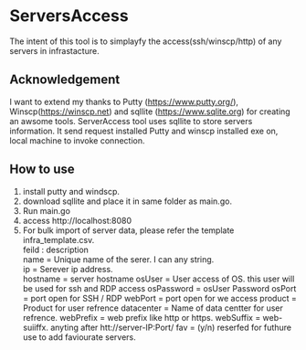 # ServersAccess
The intent of this tool is to simplayfy the access(ssh/winscp/http) of any servers in infrastacture. 

## Acknowledgement
I want to extend my thanks to Putty (https://www.putty.org/), Winscp(https://winscp.net) and sqllite (https://www.sqlite.org) for creating an awsome tools.
ServerAccess tool uses sqllite to store servers information. It send request installed Putty and winscp installed exe on, local machine to invoke connection.

## How to use
1. install putty and windscp.
2. download sqllite and place it in same folder as main.go.
3. Run main.go 
4. access http://localhost:8080
5. For bulk import of server data, please refer the template infra_template.csv.<br />
  feild : description<br />
  name = Unique name of the serer. I can any string.<br />
  ip = Serever ip address.<br />
  hostname = server hostname
  osUser = User access of OS. this user will be used for ssh and RDP access
  osPassword = osUser Password
  osPort = port open for SSH / RDP
  webPort = port open for we access
  product = Product for user refrence
  datacenter = Name of data centter for user refrence.
  webPrefix = web prefix like http or https.
  webSuffix = web-suiiffx. anyting after htt://server-IP:Port/
  fav = (y/n) reserfed for futhure use to add faviourate servers.
